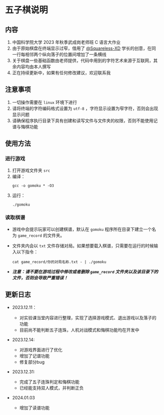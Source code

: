 # 五子棋说明

## 内容

1. 中国科学院大学 2023 年秋季武成岗老师班 C 语言大作业
2. 由于原始棋盘在终端显示过窄，借用了 [@Squareless-XD](https://github.com/Squareless-XD) 学长的创意，在同一行每相邻两个纵向落子的位置间增加了一条横线
3. 关于棋盘一些基础函数由老师提供，代码中用到的字符艺术来源于互联网，其余内容均由本人撰写
4. 正在持续更新中，如果有任何修改建议，欢迎联系我

## 注意事项

1. 一切操作需要在 `linux` 环境下进行
2. 请将终端的字符编码格式设置为 `utf-8` ，字符显示设置为窄字符，否则会出现显示问题
3. 请确保程序执行目录下具有创建和读写文件与文件夹的权限，否则不能使用记谱与悔棋功能

## 使用方法

### 进行游戏

1. 打开游戏文件夹 `src`
2. 编译：
   ```shell
   gcc -o gomoku * -O3
   ```
3. 运行：
    ```shell
    ./gomoku
    ```

### 读取棋谱

- 游戏中会提示玩家可以创建棋谱，默认在 `gomoku` 程序所在目录下建立一个名为 `game_record` 的文件夹。

- 文件夹内会以 `txt` 文件存储对局。如果想要载入棋谱，只需要在运行的时候输入以下指令：

  ```shell
  cat game_record/你的对局名称.txt - | ./gomoku
  ```

- ***注意：请不要在游戏过程中修改或者删除 `game_record` 文件夹以及该目录下的文件，否则会导致严重错误！***

## 更新日志

- 2023.12.11：
    - 对实验课当堂内容进行整理，实现了选择游戏模式、退出游戏以及落子的功能
    - 目前尚不能判断五子连珠，人机对战模式和悔棋功能均在开发中

- 2023.12.14:
    - 对游戏界面进行了优化
    - 增加了记谱功能
    - 修复部分bug

- 2023.12.31:
    - 完成了五子连珠判定和悔棋功能
    - 已经能支持双人模式，并判断正负

- 2024.01.03
  - 增加了读谱功能
